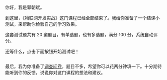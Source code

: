 
你好，我是郭朝斌。

到这里，《物联网开发实战》这门课程已经全部结束了。我给你准备了一个结课小测试，来帮助你检验自己的学习效果。

这套测试题共有 20 道题目，有单选题，也有多选题，满分 100 分，系统自动评分。

还等什么，点击下面按钮开始测试吧！

[<img src="https://static001.geekbang.org/resource/image/28/a4/28d1be62669b4f3cc01c36466bf811a4.png" alt="">](http://time.geekbang.org/quiz/intro?act_id=362&amp;exam_id=988)

最后，我为你准备了[调查问卷](https://jinshuju.net/f/ATvPeE)，题目不多，希望你可以花两分钟填一下。十分期待能听到你的反馈，说说你对这门课程的想法和建议。

[<img src="https://static001.geekbang.org/resource/image/78/e6/78715a896b079aa0d86b293e25bcb4e6.jpg" alt="">](https://jinshuju.net/f/ATvPeE)
